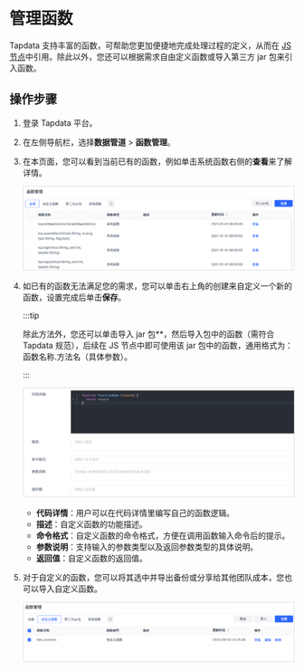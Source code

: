 # 管理函数

Tapdata 支持丰富的函数，可帮助您更加便捷地完成处理过程的定义，从而在 [JS 节点](data-development/process-node#js-process)中引用。除此以外，您还可以根据需求自由定义函数或导入第三方 jar 包来引入函数。

## 操作步骤

1. 登录 Tapdata 平台。

2. 在左侧导航栏，选择**数据管道** > **函数管理**。

3. 在本页面，您可以看到当前已有的函数，例如单击系统函数右侧的**查看**来了解详情。

   ![查看函数](../../images/view_functions.png)

4. 如已有的函数无法满足您的需求，您可以单击右上角的创建来自定义一个新的函数，设置完成后单击**保存**。

   :::tip

   除此方法外，您还可以单击导入 jar 包**，然后导入包中的函数（需符合 Tapdata 规范），后续在 JS 节点中即可使用该 jar 包中的函数，通用格式为：函数名称.方法名（具体参数）。

   :::

   ![](../../images/create_function.png)

   - **代码详情**：用户可以在代码详情里编写自己的函数逻辑。
   - **描述**：自定义函数的功能描述。
   - **命令格式**：自定义函数的命令格式，方便在调用函数输入命令后的提示。
   - **参数说明**：支持输入的参数类型以及返回参数类型的具体说明。
   - **返回值**：自定义函数的返回值。

5. 对于自定义的函数，您可以将其选中并导出备份或分享给其他团队成本，您也可以导入自定义函数。

   ![导入/导出函数](../../images/import_export_functions.png)
